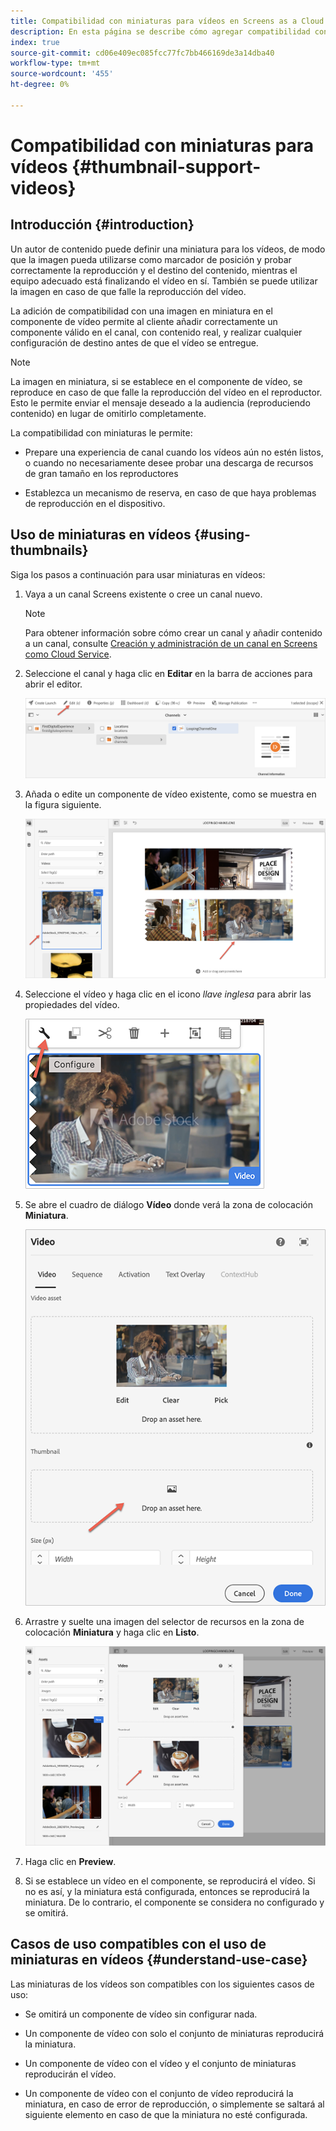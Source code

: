 ```yaml
---
title: Compatibilidad con miniaturas para vídeos en Screens as a Cloud Service
description: En esta página se describe cómo agregar compatibilidad con miniaturas para vídeos en Screens como Cloud Service.
index: true
source-git-commit: cd06e409ec085fcc77fc7bb466169de3a14dba40
workflow-type: tm+mt
source-wordcount: '455'
ht-degree: 0%

---
```



# Compatibilidad con miniaturas para vídeos {#thumbnail-support-videos}

## Introducción {#introduction}

Un autor de contenido puede definir una miniatura para los vídeos, de modo que la imagen pueda utilizarse como marcador de posición y probar correctamente la reproducción y el destino del contenido, mientras el equipo adecuado está finalizando el vídeo en sí. También se puede utilizar la imagen en caso de que falle la reproducción del vídeo.

La adición de compatibilidad con una imagen en miniatura en el componente de vídeo permite al cliente añadir correctamente un componente válido en el canal, con contenido real, y realizar cualquier configuración de destino antes de que el vídeo se entregue.

>[!NOTE]
>La imagen en miniatura, si se establece en el componente de vídeo, se reproduce en caso de que falle la reproducción del vídeo en el reproductor. Esto le permite enviar el mensaje deseado a la audiencia (reproduciendo contenido) en lugar de omitirlo completamente.

La compatibilidad con miniaturas le permite:

* Prepare una experiencia de canal cuando los vídeos aún no estén listos, o cuando no necesariamente desee probar una descarga de recursos de gran tamaño en los reproductores

* Establezca un mecanismo de reserva, en caso de que haya problemas de reproducción en el dispositivo.

## Uso de miniaturas en vídeos {#using-thumbnails}

Siga los pasos a continuación para usar miniaturas en vídeos:

1. Vaya a un canal Screens existente o cree un canal nuevo.

   >[!NOTE]
   >Para obtener información sobre cómo crear un canal y añadir contenido a un canal, consulte [Creación y administración de un canal en Screens como Cloud Service](https://experienceleague.adobe.com/docs/experience-manager-cloud-service/screens-as-cloud-service/create-content/creating-channels-screens-cloud.html?lang=en).

1. Seleccione el canal y haga clic en **Editar** en la barra de acciones para abrir el editor.

   ![](/help/screens-cloud/using-core-product-features/assets/thumbnail-1.png)

1. Añada o edite un componente de vídeo existente, como se muestra en la figura siguiente.

   ![](/help/screens-cloud/using-core-product-features/assets/thumbnail-2.png)

1. Seleccione el vídeo y haga clic en el icono *llave inglesa* para abrir las propiedades del vídeo.

   ![](/help/screens-cloud/using-core-product-features/assets/thumbnail-3.png)

1. Se abre el cuadro de diálogo **Vídeo** donde verá la zona de colocación **Miniatura**.

   ![](/help/screens-cloud/using-core-product-features/assets/thumbnail-4.png)

1. Arrastre y suelte una imagen del selector de recursos en la zona de colocación **Miniatura** y haga clic en **Listo**.

   ![](/help/screens-cloud/using-core-product-features/assets/thumbnail-5.png)

1. Haga clic en **Preview**.

1. Si se establece un vídeo en el componente, se reproducirá el vídeo. Si no es así, y la miniatura está configurada, entonces se reproducirá la miniatura. De lo contrario, el componente se considera no configurado y se omitirá.

## Casos de uso compatibles con el uso de miniaturas en vídeos {#understand-use-case}

Las miniaturas de los vídeos son compatibles con los siguientes casos de uso:

* Se omitirá un componente de vídeo sin configurar nada.

* Un componente de vídeo con solo el conjunto de miniaturas reproducirá la miniatura.

* Un componente de vídeo con el vídeo y el conjunto de miniaturas reproducirán el vídeo.

* Un componente de vídeo con el conjunto de vídeo reproducirá la miniatura, en caso de error de reproducción, o simplemente se saltará al siguiente elemento en caso de que la miniatura no esté configurada.
